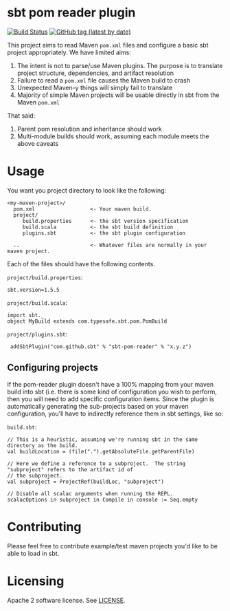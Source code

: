 # sbt pom reader plugin

[![Build Status](https://github.com/sbt/sbt-pom-reader/actions/workflows/ci.yml/badge.svg)](https://github.com/sbt/sbt-pom-reader/actions)
[![GitHub tag (latest by date)](https://img.shields.io/github/v/tag/sbt/sbt-pom-reader)](https://github.com/sbt/sbt-pom-reader/tags)

This project aims to read Maven `pom.xml` files and configure a basic sbt project appropriately.  We have limited aims:

1. The intent is not to parse/use Maven plugins. The purpose is to translate project structure, dependencies, and artifact resolution
2. Failure to read a `pom.xml` file causes the Maven build to crash
3. Unexpected Maven-y things will simply fail to translate
4. Majority of simple Maven projects will be usable directly in sbt from the Maven `pom.xml`

That said:

1. Parent pom resolution and inheritance should work
2. Multi-module builds should work, assuming each module meets the above caveats


# Usage

You want you project directory to look like the following:

```
<my-maven-project>/
  pom.xml                  <- Your maven build.
  project/
     build.properties      <- the sbt version specification
     build.scala           <- the sbt build definition
     plugins.sbt           <- the sbt plugin configuration

  ..                       <- Whatever files are normally in your maven project.

```

Each of the files should have the following contents.

`project/build.properties`:

    sbt.version=1.5.5

`project/build.scala`:

    import sbt._
    object MyBuild extends com.typesafe.sbt.pom.PomBuild

`project/plugins.sbt`:

     addSbtPlugin("com.github.sbt" % "sbt-pom-reader" % "x.y.z")


## Configuring projects

If the pom-reader plugin doesn't have a 100% mapping from your maven build into sbt (i.e. there is some kind 
of configuration you wish to perform, then you will need to add specific configuration items.  Since the
plugin is automatically generating the sub-projects based on your maven configuration, you'll have to
indirectly reference them in sbt settings, like so:

`build.sbt`:
```
// This is a heuristic, assuming we're running sbt in the same directory as the build.
val buildLocation = (file(".").getAbsoluteFile.getParentFile)

// Here we define a reference to a subproject.  The string "subproject" refers to the artifact id of
// the subproject.
val subproject = ProjectRef(buildLoc, "subproject")

// Disable all scalac arguments when running the REPL.
scalacOptions in subproject in Compile in console := Seq.empty
```

# Contributing

Please feel free to contribute example/test maven projects you'd like to be able to load in sbt.  


# Licensing

Apache 2 software license.  See [LICENSE](LICENSE).


